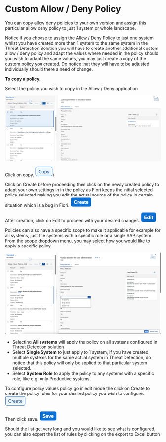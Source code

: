 # Custom Allow / Deny Policy

You can copy allow deny policies to your own version and assign this particular allow deny policy to just 1 system or whole landscape.

Notice if you choose to assign the Allow / Deny Policy to just one system whilst you have created more than 1 system to the same system in the Threat Detection Solution you will have to create another additional custom allow / deny policy and adapt the values where needed in the policy should you wish to adapt the same values, you may just create a copy of the custom policy you created. Do notice that they will have to be adjusted individually should there a need of change.



**To copy a policy.**

Select the policy you wish to copy in the Allow / Deny application

![Selecting a policy](<../../.gitbook/assets/image (57).png>)

Click on copy. ![](<../../.gitbook/assets/image (65) (1).png>)\


Click on Create before proceeding then click on the newly created policy to adapt your own settings in in the policy as Fiori keeps the initial selected policy selected making you edit the actual source of the policy in certain situation which is a bug in Fiori. ![](<../../.gitbook/assets/image (38).png>)

After creation, click on Edit to proceed with your desired changes. ![](<../../.gitbook/assets/image (54).png>)

Policies can also have a specific scope to make it applicable for example for all systems, just the systems with a specific role or a single SAP system. From the scope dropdown menu, you may select how you would like to apply a specific policy.

![](<../../.gitbook/assets/image (59).png>)

* Selecting **All systems** will apply the policy on all systems configured in Threat Detection solution
* Select **Single System** to just apply to 1 system, if you have created multiple systems for the same actual system in Threat Detection, do notice that this policy will only be applied to that particular system selected.
* Select **System Role** to apply the policy to any systems with a specific role, like e.g. only Productive systems.



To configure policy values policy go in edit mode the click on Create to create the policy rules for your desired policy you wish to configure. ![](<../../.gitbook/assets/image (66).png>)

Then click save. ![](<../../.gitbook/assets/image (72).png>)

Should the list get very long and you would like to see what is configured, you can also export the list of rules by clicking on the export to Excel button
